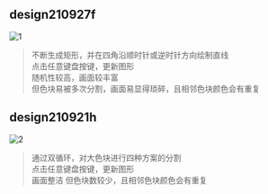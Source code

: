 design210927f
-------------
![1](https://user-images.githubusercontent.com/90953713/137844420-3bdf720b-2dcb-4dcf-bd7a-67d995d43d72.jpg)
>不断生成矩形，并在四角沿顺时针或逆时针方向绘制直线  
>点击任意键盘按键，更新图形  
>随机性较高，画面较丰富  
>但色块易被多次分割，画面易显得琐碎，且相邻色块颜色会有重复

design210921h
--------------
![2](https://user-images.githubusercontent.com/90953713/137844423-c1fb5b6c-1273-433f-812c-c258fde8cfef.jpg)
>通过双循环，对大色块进行四种方案的分割  
>点击任意键盘按键，更新图形  
>画面整洁
>但色块数较少，且相邻色块颜色会有重复
